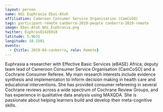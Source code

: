 ```yaml
---
layout: person
name: Ndi Euphrasia Ebai-Atuh
affiliation: Cameroon Consumer Service Organisation (CamCoSO)
tags: participant-remote canberra-2019-people canberra-2019-remote
image: Ebai-Atuh_Ndi_Euphrasia.png
twitter: Euphras01426918
latitude: 5.9631
longitude: 10.1591
events:
  - {title: 2019-04-canberra, role: Remote}
---
```

Euphrasia a researcher with Effective Basic Services (eBASE) Africa; deputy team lead of Cameroon Consumer Service Organisation (CamCoSO) and a Cochrane Consumer Referee. My main research interests include evidence synthesis and implementation to inform decision making in health care and educational interventions. She has provided consumer refereeing in several Cochrane reviews across a wide spectrum of Cochrane Review Groups, and has experience  in qualitative data analysis using MAXQDA. She is passionate about helping learners build and develop their meta-cognitive skills.
